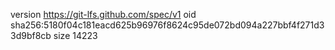 version https://git-lfs.github.com/spec/v1
oid sha256:5180f04c181eacd625b96976f8624c95de072bd094a227bbf4f271d33d9bf8cb
size 14223
